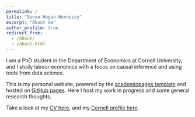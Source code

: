 ```yaml
---
permalink: /
title: "Senan Hogan-Hennessy"
excerpt: "About me"
author_profile: true
redirect_from: 
  - /about/
  - /about.html
---
```


I am a PhD student in the Department of Economics at Cornell University, and I study labour economics with a focus on causal inference and using tools from data science.

This is my personal website, powered by the [academicpages template](https://github.com/academicpages/academicpages.github.io) and hosted on [GitHub pages](https://pages.github.com).
Here I host my work in progress and some general research thoughts.

Take a look at my [CV here](https://shoganhennessy.github.io/cv/), and my [Cornell profile here](https://economics.cornell.edu/senan-hogan-hennessy).

